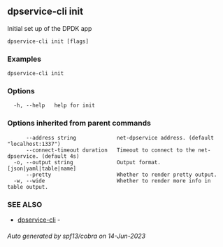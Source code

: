 ## dpservice-cli init

Initial set up of the DPDK app

```
dpservice-cli init [flags]
```

### Examples

```
dpservice-cli init
```

### Options

```
  -h, --help   help for init
```

### Options inherited from parent commands

```
      --address string             net-dpservice address. (default "localhost:1337")
      --connect-timeout duration   Timeout to connect to the net-dpservice. (default 4s)
  -o, --output string              Output format. [json|yaml|table|name]
      --pretty                     Whether to render pretty output.
  -w, --wide                       Whether to render more info in table output.
```

### SEE ALSO

* [dpservice-cli](dpservice-cli.md)	 - 

###### Auto generated by spf13/cobra on 14-Jun-2023
